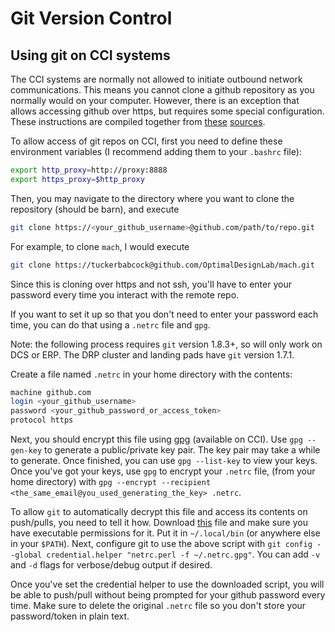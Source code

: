# Git Version Control #

## Using git on CCI systems ##

The CCI systems are normally not allowed to initiate outbound network communications. This means you cannot clone a github repository as you normally would on your computer. However, there is an exception that allows accessing github over https, but requires some special configuration. These instructions are compiled together from [these](https://secure.cci.rpi.edu/wiki/index.php?title=Proxy) [sources](https://help.github.com/en/github/authenticating-to-github/accessing-github-using-two-factor-authentication#using-two-factor-authentication-with-the-command-line).

To allow access of git repos on CCI, first you need to define these environment variables (I recommend adding them to your `.bashrc` file):

```bash
export http_proxy=http://proxy:8888
export https_proxy=$http_proxy
```

Then, you may navigate to the directory where you want to clone the repository (should be barn), and execute

```bash
git clone https://<your_github_username>@github.com/path/to/repo.git
```

For example, to clone `mach`, I would execute

```bash
git clone https://tuckerbabcock@github.com/OptimalDesignLab/mach.git
```

Since this is cloning over https and not ssh, you'll have to enter your password every time you interact with the remote repo.

If you want to set it up so that you don't need to enter your password each time, you can do that using a `.netrc` file and `gpg`.

Note: the following process requires `git` version 1.8.3+, so will only work on DCS or ERP. The DRP cluster and landing pads have `git` version 1.7.1.

Create a file named `.netrc` in your home directory with the contents:

```bash
machine github.com
login <your_github_username>
password <your_github_password_or_access_token>
protocol https
```

Next, you should encrypt this file using [gpg](https://www.gnupg.org) (available on CCI). Use `gpg --gen-key` to generate a public/private key pair. The key pair may take a while to generate. Once finished, you can use `gpg --list-key` to view your keys. Once you've got your keys, use `gpg` to encrypt your `.netrc` file, (from your home directory) with `gpg --encrypt --recipient <the_same_email@you_used_generating_the_key> .netrc`.

To allow `git` to automatically decrypt this file and access its contents on push/pulls, you need to tell it how. Download [this](https://raw.githubusercontent.com/git/git/master/contrib/credential/netrc/git-credential-netrc.perl) file and make sure you have executable permissions for it. Put it in `~/.local/bin` (or anywhere else in your `$PATH`). Next, configure git to use the above script with `git config --global credential.helper "netrc.perl -f ~/.netrc.gpg"`. You can add `-v` and `-d` flags for verbose/debug output if desired.

Once you've set the credential helper to use the downloaded script, you will be able to push/pull without being prompted for your github password every time. Make sure to delete the original `.netrc` file so you don't store your password/token in plain text.

<!-- There are ways around this that involve git caching your password, but it stores it unencrypted on the file system and you rely on file system permissions to keep your password hidden. **This is not secure**.

If you have two-factor authentication set up for your github account, you cannot use your password. You'll need to set up a [personal access token](https://help.github.com/en/github/authenticating-to-github/creating-a-personal-access-token-for-the-command-line) and use this in place of your password when prompted. You'll need to save this token somewhere secure, since github will not show it to you after the first time you created it.

If don't want to need to remember your access token, you can clone the repository with it included instead. **This is not secure. Git will still cache the access token if you do this, and now it will also be in your bash history.** To clone a repo this way, execute

```bash
git clone https://<your_github_username>:<your_access_token>@github.com/path/to/repo.git
``` -->
